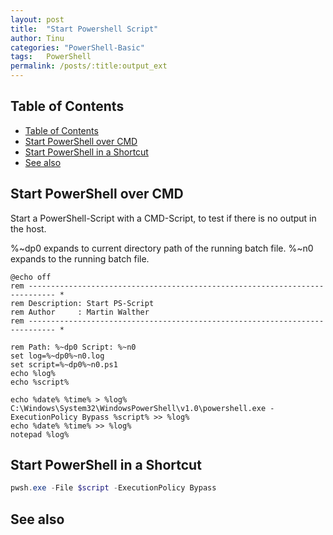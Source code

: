 ```yaml
---
layout: post
title:  "Start Powershell Script"
author: Tinu
categories: "PowerShell-Basic"
tags:   PowerShell
permalink: /posts/:title:output_ext
---
```


## Table of Contents

- [Table of Contents](#table-of-contents)
- [Start PowerShell over CMD](#start-powershell-over-cmd)
- [Start PowerShell in a Shortcut](#start-powershell-in-a-shortcut)
- [See also](#see-also)

## Start PowerShell over CMD

Start a PowerShell-Script with a CMD-Script, to test if there is no output in the host.

%~dp0 expands to current directory path of the running batch file.
%~n0  expands to the running batch file.

````batch
@echo off
rem ---------------------------------------------------------------------------- *
rem Description: Start PS-Script
rem Author     : Martin Walther
rem ---------------------------------------------------------------------------- *

rem Path: %~dp0 Script: %~n0
set log=%~dp0%~n0.log
set script=%~dp0%~n0.ps1
echo %log%
echo %script%

echo %date% %time% > %log%
C:\Windows\System32\WindowsPowerShell\v1.0\powershell.exe -ExecutionPolicy Bypass %script% >> %log%
echo %date% %time% >> %log%
notepad %log%
````

## Start PowerShell in a Shortcut

````powershell
pwsh.exe -File $script -ExecutionPolicy Bypass
````

## See also
